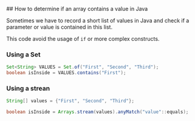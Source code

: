 ## How to determine if an array contains a value in Java

Sometimes we have to record a short list of values in Java and check if a parameter or value is contained in this list.

This code avoid the usage of `if` or more complex constructs.

### Using a Set

```java
Set<String> VALUES = Set.of("First", "Second", "Third");
boolean isInside = VALUES.contains("First");
```

### Using a strean

```java
String[] values = {"First", "Second", "Third"};

boolean isInside = Arrays.stream(values).anyMatch("value"::equals);
```